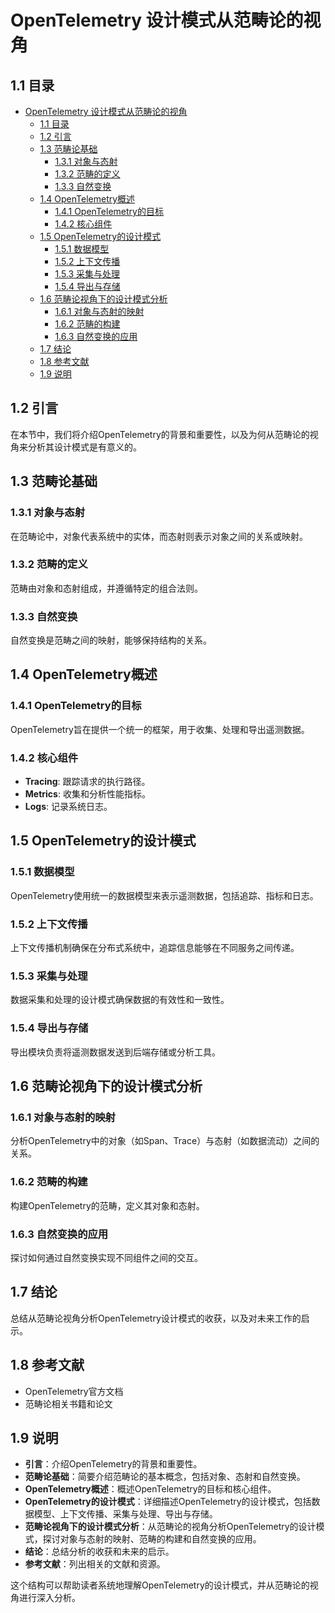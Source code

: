 # OpenTelemetry 设计模式从范畴论的视角

## 1.1 目录

- [OpenTelemetry 设计模式从范畴论的视角](#opentelemetry-设计模式从范畴论的视角)
  - [1.1 目录](#11-目录)
  - [1.2 引言](#12-引言)
  - [1.3 范畴论基础](#13-范畴论基础)
    - [1.3.1 对象与态射](#131-对象与态射)
    - [1.3.2 范畴的定义](#132-范畴的定义)
    - [1.3.3 自然变换](#133-自然变换)
  - [1.4 OpenTelemetry概述](#14-opentelemetry概述)
    - [1.4.1 OpenTelemetry的目标](#141-opentelemetry的目标)
    - [1.4.2 核心组件](#142-核心组件)
  - [1.5 OpenTelemetry的设计模式](#15-opentelemetry的设计模式)
    - [1.5.1 数据模型](#151-数据模型)
    - [1.5.2 上下文传播](#152-上下文传播)
    - [1.5.3 采集与处理](#153-采集与处理)
    - [1.5.4 导出与存储](#154-导出与存储)
  - [1.6 范畴论视角下的设计模式分析](#16-范畴论视角下的设计模式分析)
    - [1.6.1 对象与态射的映射](#161-对象与态射的映射)
    - [1.6.2 范畴的构建](#162-范畴的构建)
    - [1.6.3 自然变换的应用](#163-自然变换的应用)
  - [1.7 结论](#17-结论)
  - [1.8 参考文献](#18-参考文献)
  - [1.9 说明](#19-说明)

## 1.2 引言

在本节中，我们将介绍OpenTelemetry的背景和重要性，以及为何从范畴论的视角来分析其设计模式是有意义的。

## 1.3 范畴论基础

### 1.3.1 对象与态射

在范畴论中，对象代表系统中的实体，而态射则表示对象之间的关系或映射。

### 1.3.2 范畴的定义

范畴由对象和态射组成，并遵循特定的组合法则。

### 1.3.3 自然变换

自然变换是范畴之间的映射，能够保持结构的关系。

## 1.4 OpenTelemetry概述

### 1.4.1 OpenTelemetry的目标

OpenTelemetry旨在提供一个统一的框架，用于收集、处理和导出遥测数据。

### 1.4.2 核心组件

- **Tracing**: 跟踪请求的执行路径。
- **Metrics**: 收集和分析性能指标。
- **Logs**: 记录系统日志。

## 1.5 OpenTelemetry的设计模式

### 1.5.1 数据模型

OpenTelemetry使用统一的数据模型来表示遥测数据，包括追踪、指标和日志。

### 1.5.2 上下文传播

上下文传播机制确保在分布式系统中，追踪信息能够在不同服务之间传递。

### 1.5.3 采集与处理

数据采集和处理的设计模式确保数据的有效性和一致性。

### 1.5.4 导出与存储

导出模块负责将遥测数据发送到后端存储或分析工具。

## 1.6 范畴论视角下的设计模式分析

### 1.6.1 对象与态射的映射

分析OpenTelemetry中的对象（如Span、Trace）与态射（如数据流动）之间的关系。

### 1.6.2 范畴的构建

构建OpenTelemetry的范畴，定义其对象和态射。

### 1.6.3 自然变换的应用

探讨如何通过自然变换实现不同组件之间的交互。

## 1.7 结论

总结从范畴论视角分析OpenTelemetry设计模式的收获，以及对未来工作的启示。

## 1.8 参考文献

- OpenTelemetry官方文档
- 范畴论相关书籍和论文

## 1.9 说明

- **引言**：介绍OpenTelemetry的背景和重要性。
- **范畴论基础**：简要介绍范畴论的基本概念，包括对象、态射和自然变换。
- **OpenTelemetry概述**：概述OpenTelemetry的目标和核心组件。
- **OpenTelemetry的设计模式**：详细描述OpenTelemetry的设计模式，包括数据模型、上下文传播、采集与处理、导出与存储。
- **范畴论视角下的设计模式分析**：从范畴论的视角分析OpenTelemetry的设计模式，探讨对象与态射的映射、范畴的构建和自然变换的应用。
- **结论**：总结分析的收获和未来的启示。
- **参考文献**：列出相关的文献和资源。

这个结构可以帮助读者系统地理解OpenTelemetry的设计模式，并从范畴论的视角进行深入分析。
